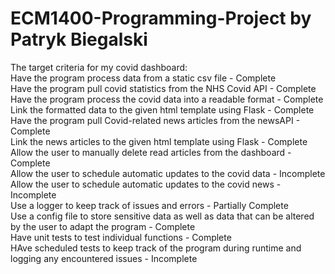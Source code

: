 # ECM1400-Programming-Project by Patryk Biegalski
The target criteria for my covid dashboard:\
Have the program process data from a static csv file - Complete\
Have the program pull covid statistics from the NHS Covid API - Complete\
Have the program process the covid data into a readable format - Complete\
Link the formatted data to the given html template using Flask - Complete\
Have the program pull Covid-related news articles from the newsAPI - Complete\
Link the news articles to the given html template using Flask - Complete\
Allow the user to manually delete read articles from the dashboard - Complete\
Allow the user to schedule automatic updates to the covid data - Incomplete\
Allow the user to schedule automatic updates to the covid news - Incomplete\
Use a logger to keep track of issues and errors - Partially Complete\
Use a config file to store sensitive data as well as data that can be altered by the user to adapt the program - Complete\
Have unit tests to test individual functions - Complete\
HAve scheduled tests to keep track of the program during runtime and logging any encountered issues - Incomplete
